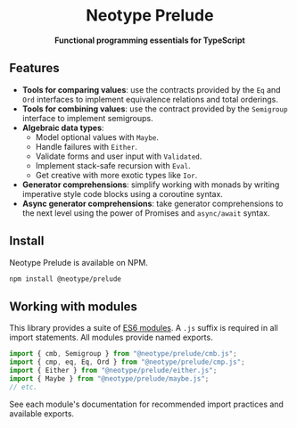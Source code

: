 <h1 align="center">Neotype Prelude</h1>

<p align="center">
    <strong>Functional programming essentials for TypeScript</strong>
</p>

## Features

- **Tools for comparing values**: use the contracts provided by the `Eq` and
  `Ord` interfaces to implement equivalence relations and total orderings.
- **Tools for combining values**: use the contract provided by the `Semigroup`
  interface to implement semigroups.
- **Algebraic data types**:
    - Model optional values with `Maybe`.
    - Handle failures with `Either`.
    - Validate forms and user input with `Validated`.
    - Implement stack-safe recursion with `Eval`.
    - Get creative with more exotic types like `Ior`.
- **Generator comprehensions**: simplify working with monads by writing
  imperative style code blocks using a coroutine syntax.
- **Async generator comprehensions**: take generator comprehensions to the next
  level using the power of Promises and `async/await` syntax.

## Install

Neotype Prelude is available on NPM.

```sh
npm install @neotype/prelude
```

## Working with modules

This library provides a suite of [ES6 modules]. A `.js` suffix is required in
all import statements. All modules provide named exports.

```ts
import { cmb, Semigroup } from "@neotype/prelude/cmb.js";
import { cmp, eq, Eq, Ord } from "@neotype/prelude/cmp.js";
import { Either } from "@neotype/prelude/either.js";
import { Maybe } from "@neotype/prelude/maybe.js";
// etc.
```

See each module's documentation for recommended import practices and available
exports.

[es6 modules]: https://exploringjs.com/es6/ch_modules.html#sec_basics-of-es6-modules

